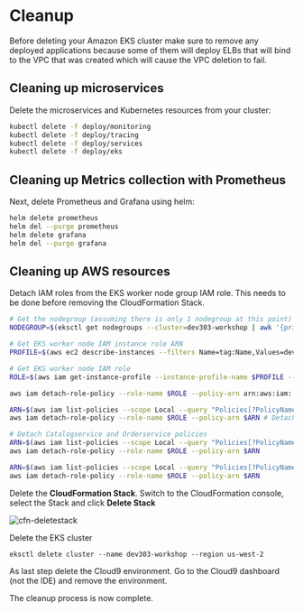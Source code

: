 # Cleanup

Before deleting your Amazon EKS cluster make sure to remove any deployed applications because some of them will deploy ELBs that will bind to the VPC that was created which will cause the VPC deletion to fail.

## Cleaning up microservices

Delete the microservices and Kubernetes resources from your cluster:

```bash
kubectl delete -f deploy/monitoring
kubectl delete -f deploy/tracing
kubectl delete -f deploy/services
kubectl delete -f deploy/eks
```

## Cleaning up Metrics collection with Prometheus

Next, delete Prometheus and Grafana using helm:

```bash
helm delete prometheus
helm del --purge prometheus
helm delete grafana
helm del --purge grafana
```

## Cleaning up AWS resources

Detach IAM roles from the EKS worker node group IAM role. This needs to be done before removing the CloudFormation Stack.

```bash
# Get the nodegroup (assuming there is only 1 nodegroup at this point)
NODEGROUP=$(eksctl get nodegroups --cluster=dev303-workshop | awk '{print $2}' | tail -n1)

# Get EKS worker node IAM instance role ARN
PROFILE=$(aws ec2 describe-instances --filters Name=tag:Name,Values=dev303-workshop-$NODEGROUP-Node --query 'Reservations[0].Instances[0].IamInstanceProfile.Arn' --output text | cut -d '/' -f 2)

# Get EKS worker node IAM role
ROLE=$(aws iam get-instance-profile --instance-profile-name $PROFILE --query "InstanceProfile.Roles[0].RoleName" --output text)

aws iam detach-role-policy --role-name $ROLE --policy-arn arn:aws:iam::aws:policy/AWSXRayDaemonWriteAccess # Detach X-Ray policy

ARN=$(aws iam list-policies --scope Local --query "Policies[?PolicyName=='Fluentd-Policy'].Arn" --output text)
aws iam detach-role-policy --role-name $ROLE --policy-arn $ARN # Detach Fluentd policy

# Detach Catalogservice and Orderservice policies
ARN=$(aws iam list-policies --scope Local --query "Policies[?PolicyName=='CatalogserviceDDB-Policy'].Arn" --output text)
aws iam detach-role-policy --role-name $ROLE --policy-arn $ARN

ARN=$(aws iam list-policies --scope Local --query "Policies[?PolicyName=='OrderserviceSQS-Policy'].Arn" --output text)
aws iam detach-role-policy --role-name $ROLE --policy-arn $ARN
```

Delete the **CloudFormation Stack**. Switch to the CloudFormation console, select the Stack and click **Delete Stack**

![cfn-deletestack](images/cfn-deletestack.png)

Delete the EKS cluster

```
eksctl delete cluster --name dev303-workshop --region us-west-2
```

As last step delete the Cloud9 environment. Go to the Cloud9 dashboard (not the IDE) and remove the environment.

The cleanup process is now complete.